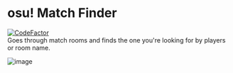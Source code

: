 # osu! Match Finder
[![CodeFactor](https://www.codefactor.io/repository/github/fl-wer/osu-match-finder/badge)](https://www.codefactor.io/repository/github/fl-wer/osu-match-finder)  
Goes through match rooms and finds the one you're looking for by players or room name.  

![image](https://user-images.githubusercontent.com/101416707/162855688-ed78bafd-945d-4af6-b1c5-ac951ffdb52d.png)
